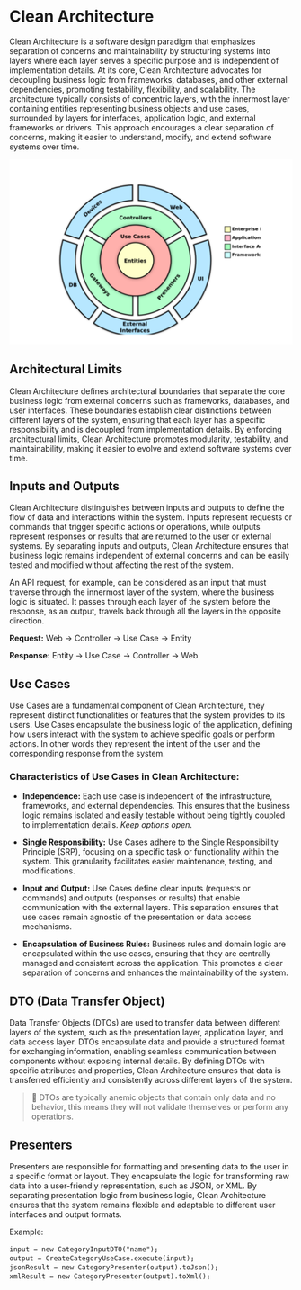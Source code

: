 # Clean Architecture

Clean Architecture is a software design paradigm that emphasizes separation of concerns and maintainability by structuring systems into layers where each layer serves a specific purpose and is independent of implementation details. At its core, Clean Architecture advocates for decoupling business logic from frameworks, databases, and other external dependencies, promoting testability, flexibility, and scalability. The architecture typically consists of concentric layers, with the innermost layer containing entities representing business objects and use cases, surrounded by layers for interfaces, application logic, and external frameworks or drivers. This approach encourages a clear separation of concerns, making it easier to understand, modify, and extend software systems over time.

![Clean Architecture](./docs/images/clean-arch.svg)

## Architectural Limits

Clean Architecture defines architectural boundaries that separate the core business logic from external concerns such as frameworks, databases, and user interfaces. These boundaries establish clear distinctions between different layers of the system, ensuring that each layer has a specific responsibility and is decoupled from implementation details. By enforcing architectural limits, Clean Architecture promotes modularity, testability, and maintainability, making it easier to evolve and extend software systems over time.

## Inputs and Outputs

Clean Architecture distinguishes between inputs and outputs to define the flow of data and interactions within the system. Inputs represent requests or commands that trigger specific actions or operations, while outputs represent responses or results that are returned to the user or external systems. By separating inputs and outputs, Clean Architecture ensures that business logic remains independent of external concerns and can be easily tested and modified without affecting the rest of the system.

An API request, for example, can be considered as an input that must traverse through the innermost layer of the system, where the business logic is situated. It passes through each layer of the system before the response, as an output, travels back through all the layers in the opposite direction.

**Request:** Web -> Controller -> Use Case -> Entity

**Response:** Entity -> Use Case -> Controller -> Web

## Use Cases

Use Cases are a fundamental component of Clean Architecture, they represent distinct functionalities or features that the system provides to its users. Use Cases encapsulate the business logic of the application, defining how users interact with the system to achieve specific goals or perform actions. In other words they represent the intent of the user and the corresponding response from the system.

### Characteristics of Use Cases in Clean Architecture:

- **Independence:** Each use case is independent of the infrastructure, frameworks, and external dependencies. This ensures that the business logic remains isolated and easily testable without being tightly coupled to implementation details. _Keep options open_.

- **Single Responsibility:** Use Cases adhere to the Single Responsibility Principle (SRP), focusing on a specific task or functionality within the system. This granularity facilitates easier maintenance, testing, and modifications.

- **Input and Output:** Use Cases define clear inputs (requests or commands) and outputs (responses or results) that enable communication with the external layers. This separation ensures that use cases remain agnostic of the presentation or data access mechanisms.

- **Encapsulation of Business Rules:** Business rules and domain logic are encapsulated within the use cases, ensuring that they are centrally managed and consistent across the application. This promotes a clear separation of concerns and enhances the maintainability of the system.

## DTO (Data Transfer Object)

Data Transfer Objects (DTOs) are used to transfer data between different layers of the system, such as the presentation layer, application layer, and data access layer. DTOs encapsulate data and provide a structured format for exchanging information, enabling seamless communication between components without exposing internal details. By defining DTOs with specific attributes and properties, Clean Architecture ensures that data is transferred efficiently and consistently across different layers of the system.

> 🚨 DTOs are typically anemic objects that contain only data and no behavior, this means they will not validate themselves or perform any operations.

## Presenters

Presenters are responsible for formatting and presenting data to the user in a specific format or layout. They encapsulate the logic for transforming raw data into a user-friendly representation, such as JSON, or XML. By separating presentation logic from business logic, Clean Architecture ensures that the system remains flexible and adaptable to different user interfaces and output formats.

Example:

```
input = new CategoryInputDTO("name");
output = CreateCategoryUseCase.execute(input);
jsonResult = new CategoryPresenter(output).toJson();
xmlResult = new CategoryPresenter(output).toXml();
```
